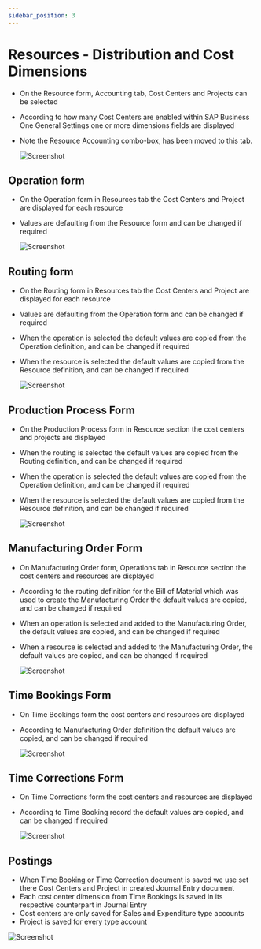 ```yaml
---
sidebar_position: 3
---
```


# Resources - Distribution and Cost Dimensions

- On the Resource form, Accounting tab, Cost Centers and Projects can be selected
- According to how many Cost Centers are enabled within SAP Business One General Settings one or more dimensions fields are displayed
- Note the Resource Accounting combo-box, has been moved to this tab.

    ![Screenshot](./media/resources-distribution-and-cost-dimensions/resource-details.png)

## Operation form

- On the Operation form in Resources tab the Cost Centers and Project are displayed for each resource
- Values are defaulting from the Resource form and can be changed if required

    ![Screenshot](./media/resources-distribution-and-cost-dimensions/operation.png)

## Routing form

- On the Routing form in Resources tab the Cost Centers and Project are displayed for each resource
- Values are defaulting from the Operation form and can be changed if required
- When the operation is selected the default values are copied from the Operation definition, and can be changed if required
- When the resource is selected the default values are copied from the Resource definition, and can be changed if required

    ![Screenshot](./media/resources-distribution-and-cost-dimensions/routing.png)

## Production Process Form

- On the Production Process form in Resource section the cost centers and projects are displayed
- When the routing is selected the default values are copied from the Routing definition, and can be changed if required
- When the operation is selected the default values are copied from the Operation definition, and can be changed if required
- When the resource is selected the default values are copied from the Resource definition, and can be changed if required

    ![Screenshot](./media/resources-distribution-and-cost-dimensions/production-process.png)

## Manufacturing Order Form

- On Manufacturing Order form, Operations tab in Resource section the cost centers and resources are displayed
- According to the routing definition for the Bill of Material which was used to create the Manufacturing Order the default values are copied, and can be changed if required
- When an operation is selected and added to the Manufacturing Order, the default values are copied, and can be changed if required
- When a resource is selected and added to the Manufacturing Order, the default values are copied, and can be changed if required

    ![Screenshot](./media/resources-distribution-and-cost-dimensions/manufacturing-order-project.png)

## Time Bookings Form

- On Time Bookings form the cost centers and resources are displayed
- According to Manufacturing Order definition the default values are copied, and can be changed if required

    ![Screenshot](./media/resources-distribution-and-cost-dimensions/time-bookings.png)

## Time Corrections Form

- On Time Corrections form  the cost centers and resources are displayed
- According to Time Booking record the default values are copied, and can be changed if required

    ![Screenshot](./media/resources-distribution-and-cost-dimensions/time-corrections.png)

## Postings

- When Time Booking or Time Correction document is saved we use set there Cost Centers and Project in created Journal Entry document
- Each cost center dimension from Time Bookings is saved in its respective counterpart in Journal Entry
- Cost centers are only saved for Sales and Expenditure type accounts
- Project is saved for every type account

![Screenshot](./media/resources-distribution-and-cost-dimensions/chart-of-accounts.png)
